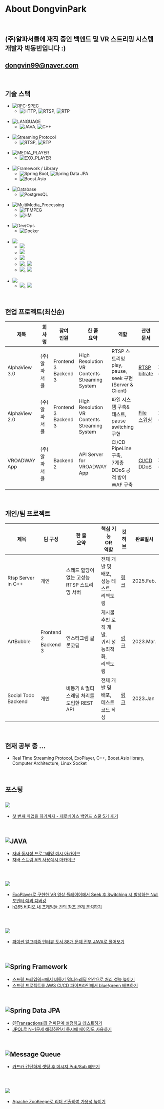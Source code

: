 # About DongvinPark

<br>

## (주)알파서클에 재직 중인 백엔드 및 VR 스트리밍 시스템 개발자 박동빈입니다 :)
## dongvin99@naver.com

<br>

## 기술 스택
- ![RFC-SPEC](https://img.shields.io/badge/RFC_Spec-gray)
  - ![HTTP](https://img.shields.io/badge/HTTP-yellow), ![RTSP](https://img.shields.io/badge/RTSP-informational), ![RTP](https://img.shields.io/badge/RTP-informational)<br><br/>
- ![LANGUAGE](https://img.shields.io/badge/Language-gray)
  - ![JAVA](https://img.shields.io/badge/JAVA-orange), ![C++](https://img.shields.io/badge/C++-informational)<br><br/>
- ![Streaming Protocol](https://img.shields.io/badge/Streaming_Protocol-gray)
  - ![RTSP](https://img.shields.io/badge/RTSP-informational), ![RTP](https://img.shields.io/badge/RTP-informational)<br><br/>
- ![MEDIA_PLAYER](https://img.shields.io/badge/Media_Player-gray)
  - ![EXO_PLAYER](https://img.shields.io/badge/Exo_Player-blueviolet)<br><br/>
- ![Framework / Library](https://img.shields.io/badge/Framework_&_Library-gray)
  - ![Spring Boot](https://img.shields.io/badge/-Spring%20Boot-brightgreen), ![Spring Data JPA](https://img.shields.io/badge/-Spring%20Data%20JPA-brightgreen)
  - ![Boost.Asio](https://img.shields.io/badge/Boost.Asio-informational)<br><br/>
- ![Database](https://img.shields.io/badge/Database-gray)
  - ![PostgresQL](https://img.shields.io/badge/PostgresQL-blue)<br><br/>
- ![MultiMedia_Processing](https://img.shields.io/badge/Multimedia_Processing-gray)
  - ![FFMPEG](https://img.shields.io/badge/FFMPEG-darkgreen)
  - ![HM](https://img.shields.io/badge/HM_jvet_:_hevc_video_frame_analyser-darkgreen)<br><br/>
- ![Dev/Ops](https://img.shields.io/badge/Dev_Ops-gray)
  - ![Docker](https://img.shields.io/badge/docker-blue)<br><br/>
- ![](https://img.shields.io/badge/AWS-gray)
  - ![](https://img.shields.io/badge/EC2-orange)
  - ![](https://img.shields.io/badge/RDS-blue)
  - ![](https://img.shields.io/badge/Web_Application_Firewall-orange)
  - ![](https://img.shields.io/badge/Code_Pipeline-orange), ![](https://img.shields.io/badge/Elastic_Container_Service-orange)
  - ![](https://img.shields.io/badge/Elastic_File_System-darkgreen), ![](https://img.shields.io/badge/Elastic_Block_Store-brown)<br><br/>
- ![](https://img.shields.io/badge/Operating_System-gray)
  - ![](https://img.shields.io/badge/ubuntu-violet), ![](https://img.shields.io/badge/Amazon_Linux-orange)

<br>

## 현업 프로젝트(최신순)
|제목|회사명|참여<br>인원|한 줄<br>요약|역할|관련<br>문서|완료일시<br>(기간)|
|---|---|---|---|---|---|---|
|AlphaView 3.0|(주)알파서클|Frontend<br>3<br>Backend<br>3|High Resolution VR Contents Streaming System|RTSP 스트리밍 play, pause, seek 구현<br>(Server & Client)|[RTSP](https://github.com/DongvinPark/Debug-Archive/blob/main/AlphaView3-Impl.md)<br>[bitrate]()|2025.02<br>(7 개월) |
|AlphaView 2.0|(주)알파서클|Frontend<br>3<br>Backend<br>3|High Resolution VR Contents Streaming System|파일 시스템 구축&테스트,<br>pause switching 구현|[File](https://subdued-lentil-b20.notion.site/Load-Test-on-EBS-EFS-b2b5c26183064ba0a0818aafda91edc5)<br>[스위칭](https://github.com/DongvinPark/Debug-Archive/blob/main/Pause-Switching-Impl.md)|2024.08<br>(11 개월) |
|VROADWAY App|(주)알파서클|Backend<br>2|API Server for VROADWAY App|CI/CD PipeLine 구축,<br>7계층 DDoS 공격 방어 WAF 구축|[CI/CD](https://github.com/DongvinPark/AWS-Code-Pipe-Line-Test)<br>[DDoS](https://subdued-lentil-b20.notion.site/AWS-WAF-7-DDos-209c0527a11a40a08d738c390effe505)|2023.9.30<br>(4 개월)|

<br>

## 개인/팀 프로젝트
|제목|팀 구성|한 줄<br>요약|핵심 기능<br>OR<br>역할|깃허브|완료일시|
|---|---|---|---|---|---|
|Rtsp Server in C++|개인|스레드 할당이 없는 고성능 RTSP 스트리밍 서버|전체 개발 및 배포,<br>성능 테스트,<br>리팩토링|[링크](https://github.com/DongvinPark/RtspServerInCpp)|2025.Feb.|
|ArtBubble|Frontend<br>2<br>Backend<br>3|인스타그램 클론코딩|게시물 추천 로직 개발,<br>쿼리 성능최적화,<br>리팩토링|[링크](https://github.com/DevTraces/BackEnd)|2023.Mar.|
|Social Todo Backend|개인|비동기 & 멀티스레딩 처리를 도입한 REST API|전체 개발 및 배포,<br>테스트 코드 작성|[링크](https://github.com/DongvinPark/Social_Todo_BackEnd)|2023.Jan|

<br>

## 현재 공부 중 ...
- Real Time Streaming Protocol, ExoPlayer, C++, Boost.Asio library, Computer Architecture, Linux Socket

<br>

## 포스팅

## ![](https://img.shields.io/badge/-취업,_이직,_커리어-blue)
- [첫 번째 취업을 하기까지 - 제로베이스 백엔드 스쿨 5기 후기](https://subdued-lentil-b20.notion.site/308e25ac26564e57ba8379bc1a7fa1a4)

<br>

## ![JAVA](https://img.shields.io/badge/-JAVA,_JDK,_JVM-orange)
- [자바 동시성 프로그래밍 예시 아카이브](https://github.com/DongvinPark/JAVA-Concurrency-Practice)
- [자바 스트림 API 사용예시 아카이브](https://github.com/DongvinPark/Programming-Article-Archive/blob/main/java-stream.md)

<br>

## ![](https://img.shields.io/badge/Media_Processing-8A2BE2)
- [ExoPlayer로 구현한 VR 영상 플레이어에서 Seek 후 Switching 시 발생하는 Null 포인터 예외 디버깅](https://github.com/DongvinPark/Debug-Archive/blob/main/Seek-Switching-NPE.md)
- [h265 비디오 내 프레임들 간의 참조 관계 분석하기](https://github.com/DongvinPark/HM-jvet-how-to-use)

<br>

## ![](https://img.shields.io/badge/-Data%20Structure%20%26%20Algorithm-lightgrey)
- [파이썬 알고리즘 인터뷰 도서 88개 문제 전부 JAVA로 풀어보기](https://github.com/DongvinPark/Python-Algorithm-Interview-solved-by-JAVA)

<br>

## ![Spring Framework](https://img.shields.io/badge/-Spring-brightgreen)
- [스프링 프레임워크에서 비동기 멀티스레딩 연산으로 처리 성능 높이기](https://github.com/DongvinPark/Spring_Async_Test)
- [스프링 프로젝트를 AWS CI/CD 파이프라인에서 blue/green 배포하기](https://github.com/DongvinPark/AWS-Code-Pipe-Line-Test)

<br>

## ![Spring Data JPA](https://img.shields.io/badge/-Spring%20Data%20JPA-brightgreen)
- [@Transactional의 전파단계 설정하고 테스트하기](https://github.com/DongvinPark/jpa-propagation-test)
- [JPQL로 N+1문제 해결하면서 동시에 페이징도 사용하기](https://github.com/DongvinPark/jpa-jpql-join-converter-NplusOne-solve)

<br>

## ![Message Queue](https://img.shields.io/badge/-Message%20Queue-blue)
- [카프카 간단하게 셋팅 후 메시지 Pub/Sub 해보기](https://github.com/DongvinPark/kafka-test)

<br>

## ![](https://img.shields.io/badge/Distributed_Coordination_Service-darkgreen)
- [Apache ZooKeepe로 리더 선출하여 가용성 높이기](https://github.com/DongvinPark/zookeeper-leader-selection-test)
<!--
**DongvinPark/DongvinPark** is a ✨ _special_ ✨ repository because its `README.md` (this file) appears on your GitHub profile.

Here are some ideas to get you started:

- 🔭 I’m currently working on ...
- 🌱 I’m currently learning ...
- 👯 I’m looking to collaborate on ...
- 🤔 I’m looking for help with ...
- 💬 Ask me about ...
- 📫 How to reach me: ...
- 😄 Pronouns: ...
- ⚡ Fun fact: ...
-->
